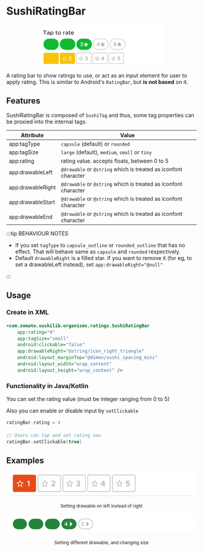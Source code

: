 # SushiRatingBar

<p align="center">
<img src="../../img/rating/rating-clicks.gif" style="width: 65%" alt="rating clicks">
</p>

A rating bar to show ratings to use, or act as an input element for user to apply rating.
This is similar to Android's `RatingBar`, but **is not based** on it.

## Features

SushiRatingBar is composed of `SushiTag` and thus, some tag properties can be proxied into the internal tags.

| Attribute         | Value                                                           |
| ----------------- | --------------------------------------------------------------- |
| app:tagType       | `capsule` (default) or `rounded`                                |
| app:tagSize       | `large` (default), `medium`, `small` or `tiny`                  |
| app:rating        | rating value. accepts floats, between 0 to 5                    |
| app:drawableLeft  | `@drawable` or `@string` which is treated as iconfont character |
| app:drawableRight | `@drawable` or `@string` which is treated as iconfont character |
| app:drawableStart | `@drawable` or `@string` which is treated as iconfont character |
| app:drawableEnd   | `@drawable` or `@string` which is treated as iconfont character |

:::tip BEHAVIOUR NOTES

- If you set `tagType` to `capsule_outline` or `rounded_outline` that has no effect. That will behave same as `capsule` and `rounded` respectively.
- Default `drawableRight` is a filled star. If you want to remove it (for eg, to set a drawableLeft instead), set `app:drawableRight="@null"`

:::

## Usage

### Create in XML

```xml
<com.zomato.sushilib.organisms.ratings.SushiRatingBar
    app:rating="4"
    app:tagSize="small"
    android:clickable="false"
    app:drawableRight="@string/icon_right_triangle"
    android:layout_marginTop="@dimen/sushi_spacing_mini"
    android:layout_width="wrap_content"
    android:layout_height="wrap_content" />
```

### Functionality in Java/Kotlin

You can set the rating value (must be integer ranging from 0 to 5)

Also you can enable or disable input by `setClickable`

```kotlin
ratingBar.rating = 4

// Users can tap and set rating now
ratingBar.setClickable(true)
```

## Examples

![rating drawable left](../../img/rating/rating-dr-left.png)

<figcaption align="center">
<small>Setting drawable on left instead of right</small>
</figcaption>

![rating arrow drawable](../../img/rating/rating-icon-change.png)

<figcaption align="center">
<small>Setting different drawable, and changing size</small>
</figcaption>
